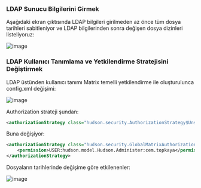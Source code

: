 
### LDAP Sunucu Bilgilerini Girmek 

Aşağıdaki ekran çıktısında LDAP bilgileri girilmeden az önce tüm dosya tarihleri sabitleniyor ve LDAP bilgilerinden sonra değişen dosya dizinleri listeliyoruz:

![image](https://user-images.githubusercontent.com/261946/191525174-3d9f3054-204c-4f49-b41a-a3d347d91421.png)


### LDAP Kullanıcı Tanımlama ve Yetkilendirme Stratejisini Değiştirmek

LDAP üstünden kullanıcı tanımı Matrix temelli yetkilendirme ile oluşturulunca config.xml değişimi:

![image](https://user-images.githubusercontent.com/261946/191437094-0a2d4c2e-131b-4a0c-8e68-20cd09f6edbe.png)

Authorization strateji şundan:
```xml
<authorizationStrategy class="hudson.security.AuthorizationStrategy$Unsecured"/>
```

Buna değişiyor:

```xml
<authorizationStrategy class="hudson.security.GlobalMatrixAuthorizationStrategy">	
    <permission>USER:hudson.model.Hudson.Administer:cem.topkaya</permission>	
</authorizationStrategy>
```

Dosyaların tarihlerinde değişime göre etkilenenler:

![image](https://user-images.githubusercontent.com/261946/191437497-24abf7a8-3af1-4711-8cf1-e4cfdf1c21c0.png)
